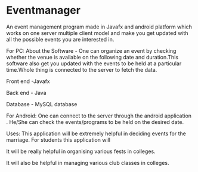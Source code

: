 # Eventmanager
An event management program made in Javafx and android platform which works on one server multiple client model and make you get updated with all the possible events you are interested in.

For PC:
About the Software - One can organize an event by checking whether the venue is available on the following date and duration.This software also get you updated with the events to be held at a particular time.Whole thing is connected to the server to fetch the data.

Front end -Javafx 

Back end - Java

Database - MySQL database

For Android:
One can connect to the server through the android application .
He/She can check the events/programs to be held on the desired date.

Uses:
This application will be extremely helpful in deciding events for the marriage.
For students this application will 

It will be really helpful in organising various fests in colleges.

It will also be helpful in managing various club classes in colleges.
